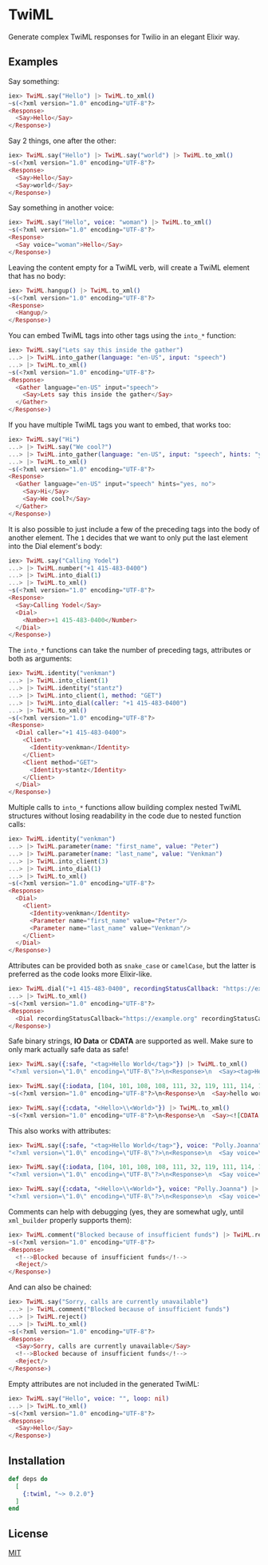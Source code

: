 # TwiML

Generate complex TwiML responses for Twilio in an elegant Elixir way.

<!-- MDOC !-->

## Examples

Say something:

```elixir
iex> TwiML.say("Hello") |> TwiML.to_xml()
~s(<?xml version="1.0" encoding="UTF-8"?>
<Response>
  <Say>Hello</Say>
</Response>)
```

Say 2 things, one after the other:

```elixir
iex> TwiML.say("Hello") |> TwiML.say("world") |> TwiML.to_xml()
~s(<?xml version="1.0" encoding="UTF-8"?>
<Response>
  <Say>Hello</Say>
  <Say>world</Say>
</Response>)
```

Say something in another voice:

```elixir
iex> TwiML.say("Hello", voice: "woman") |> TwiML.to_xml()
~s(<?xml version="1.0" encoding="UTF-8"?>
<Response>
  <Say voice="woman">Hello</Say>
</Response>)
```

Leaving the content empty for a TwiML verb, will create a TwiML element that has
no body:

```elixir
iex> TwiML.hangup() |> TwiML.to_xml()
~s(<?xml version="1.0" encoding="UTF-8"?>
<Response>
  <Hangup/>
</Response>)
```

You can embed TwiML tags into other tags using the `into_*` function:

```elixir
iex> TwiML.say("Lets say this inside the gather")
...> |> TwiML.into_gather(language: "en-US", input: "speech")
...> |> TwiML.to_xml()
~s(<?xml version="1.0" encoding="UTF-8"?>
<Response>
  <Gather language="en-US" input="speech">
    <Say>Lets say this inside the gather</Say>
  </Gather>
</Response>)
```

If you have multiple TwiML tags you want to embed, that works too:

```elixir
iex> TwiML.say("Hi")
...> |> TwiML.say("We cool?")
...> |> TwiML.into_gather(language: "en-US", input: "speech", hints: "yes, no")
...> |> TwiML.to_xml()
~s(<?xml version="1.0" encoding="UTF-8"?>
<Response>
  <Gather language="en-US" input="speech" hints="yes, no">
    <Say>Hi</Say>
    <Say>We cool?</Say>
  </Gather>
</Response>)
```

It is also possible to just include a few of the preceding tags into the body of
another element. The `1` decides that we want to only put the last element into
the Dial element's body:

```elixir
iex> TwiML.say("Calling Yodel")
...> |> TwiML.number("+1 415-483-0400")
...> |> TwiML.into_dial(1)
...> |> TwiML.to_xml()
~s(<?xml version="1.0" encoding="UTF-8"?>
<Response>
  <Say>Calling Yodel</Say>
  <Dial>
    <Number>+1 415-483-0400</Number>
  </Dial>
</Response>)
```

The `into_*` functions can take the number of preceding tags, attributes or both
as arguments:

```elixir
iex> TwiML.identity("venkman")
...> |> TwiML.into_client(1)
...> |> TwiML.identity("stantz")
...> |> TwiML.into_client(1, method: "GET")
...> |> TwiML.into_dial(caller: "+1 415-483-0400")
...> |> TwiML.to_xml()
~s(<?xml version="1.0" encoding="UTF-8"?>
<Response>
  <Dial caller="+1 415-483-0400">
    <Client>
      <Identity>venkman</Identity>
    </Client>
    <Client method="GET">
      <Identity>stantz</Identity>
    </Client>
  </Dial>
</Response>)
```

Multiple calls to `into_*` functions allow building complex nested TwiML
structures without losing readability in the code due to nested function calls:

```elixir
iex> TwiML.identity("venkman")
...> |> TwiML.parameter(name: "first_name", value: "Peter")
...> |> TwiML.parameter(name: "last_name", value: "Venkman")
...> |> TwiML.into_client(3)
...> |> TwiML.into_dial(1)
...> |> TwiML.to_xml()
~s(<?xml version="1.0" encoding="UTF-8"?>
<Response>
  <Dial>
    <Client>
      <Identity>venkman</Identity>
      <Parameter name="first_name" value="Peter"/>
      <Parameter name="last_name" value="Venkman"/>
    </Client>
  </Dial>
</Response>)
```

Attributes can be provided both as `snake_case` or `camelCase`, but the latter is preferred as the code looks more Elixir-like.

```elixir
iex> TwiML.dial("+1 415-483-0400", recordingStatusCallback: "https://example.org", recording_status_callback_method: "POST")
...> |> TwiML.to_xml()
~s(<?xml version="1.0" encoding="UTF-8"?>
<Response>
  <Dial recordingStatusCallback="https://example.org" recordingStatusCallbackMethod="POST">+1 415-483-0400</Dial>
</Response>)
```

Safe binary strings, **IO Data** or **CDATA** are supported as well. Make sure
to only mark actually safe data as safe!

```elixir
iex> TwiML.say({:safe, "<tag>Hello World</tag>"}) |> TwiML.to_xml()
"<?xml version=\"1.0\" encoding=\"UTF-8\"?>\n<Response>\n  <Say><tag>Hello World</tag></Say>\n</Response>"

iex> TwiML.say({:iodata, [104, 101, 108, 108, 111, 32, 119, 111, 114, 108, 100]}) |> TwiML.to_xml()
~s(<?xml version="1.0" encoding="UTF-8"?>\n<Response>\n  <Say>hello world</Say>\n</Response>)

iex> TwiML.say({:cdata, "<Hello>\\<World>"}) |> TwiML.to_xml()
~s(<?xml version="1.0" encoding="UTF-8"?>\n<Response>\n  <Say><![CDATA[<Hello>\\<World>]]></Say>\n</Response>)
```

This also works with attributes:

```elixir
iex> TwiML.say({:safe, "<tag>Hello World</tag>"}, voice: "Polly.Joanna") |> TwiML.to_xml()
"<?xml version=\"1.0\" encoding=\"UTF-8\"?>\n<Response>\n  <Say voice=\"Polly.Joanna\"><tag>Hello World</tag></Say>\n</Response>"

iex> TwiML.say({:iodata, [104, 101, 108, 108, 111, 32, 119, 111, 114, 108, 100]}, voice: "Polly.Joanna") |> TwiML.to_xml()
"<?xml version=\"1.0\" encoding=\"UTF-8\"?>\n<Response>\n  <Say voice=\"Polly.Joanna\">hello world</Say>\n</Response>"

iex> TwiML.say({:cdata, "<Hello>\\<World>"}, voice: "Polly.Joanna") |> TwiML.to_xml()
"<?xml version=\"1.0\" encoding=\"UTF-8\"?>\n<Response>\n  <Say voice=\"Polly.Joanna\"><![CDATA[<Hello>\\<World>]]></Say>\n</Response>"
```

Comments can help with debugging (yes, they are somewhat ugly, until `xml_builder` properly supports them):

```elixir
iex> TwiML.comment("Blocked because of insufficient funds") |> TwiML.reject() |> TwiML.to_xml()
~s(<?xml version="1.0" encoding="UTF-8"?>
<Response>
  <!-->Blocked because of insufficient funds</!-->
  <Reject/>
</Response>)
```

And can also be chained:

```elixir
iex> TwiML.say("Sorry, calls are currently unavailable")
...> |> TwiML.comment("Blocked because of insufficient funds")
...> |> TwiML.reject()
...> |> TwiML.to_xml()
~s(<?xml version="1.0" encoding="UTF-8"?>
<Response>
  <Say>Sorry, calls are currently unavailable</Say>
  <!-->Blocked because of insufficient funds</!-->
  <Reject/>
</Response>)
```

Empty attributes are not included in the generated TwiML:

```elixir
iex> TwiML.say("Hello", voice: "", loop: nil)
...> |> TwiML.to_xml()
~s(<?xml version="1.0" encoding="UTF-8"?>
<Response>
  <Say>Hello</Say>
</Response>)
```
<!-- MDOC !-->

## Installation

```elixir
def deps do
  [
    {:twiml, "~> 0.2.0"}
  ]
end
```

## License

[MIT](./LICENSE)
